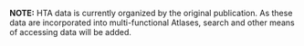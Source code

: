 **NOTE:** HTA data is currently organized by the original publication. As these
data are incorporated into multi-functional Atlases, search and other means of
accessing data will be added.
